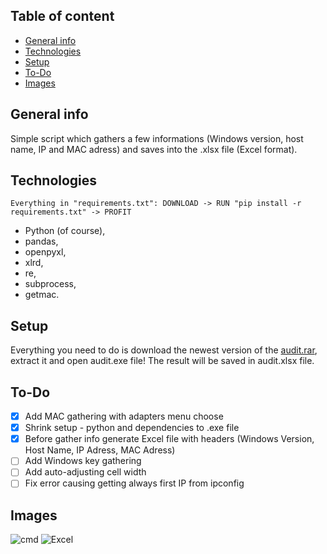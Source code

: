 ## Table of content
* [General info](#general-info)
* [Technologies](#technologies)
* [Setup](#setup)
* [To-Do](#to-do)
* [Images](#images)

## General info
Simple script which gathers a few informations (Windows version, host name, IP and MAC adress) and saves into the .xlsx file (Excel format).

## Technologies
```
Everything in "requirements.txt": DOWNLOAD -> RUN "pip install -r requirements.txt" -> PROFIT
```
- Python (of course),
- pandas,
- openpyxl,
- xlrd,
- re,
- subprocess,
- getmac.

## Setup
Everything you need to do is download the newest version of the <a href="https://github.com/bartosz-sporek/audit-script/releases">audit.rar</a>, extract it and open audit.exe file! The result will be saved in audit.xlsx file.

## To-Do
- [x] Add MAC gathering with adapters menu choose
- [x] Shrink setup - python and dependencies to .exe file
- [x] Before gather info generate Excel file with headers (Windows Version, Host Name, IP Adress, MAC Adress)
- [ ] Add Windows key gathering
- [ ] Add auto-adjusting cell width
- [ ] Fix error causing getting always first IP from ipconfig

## Images
![cmd](https://i.imgur.com/emkb52p.jpeg)
![Excel](https://i.imgur.com/zpRBZSc.jpeg)
